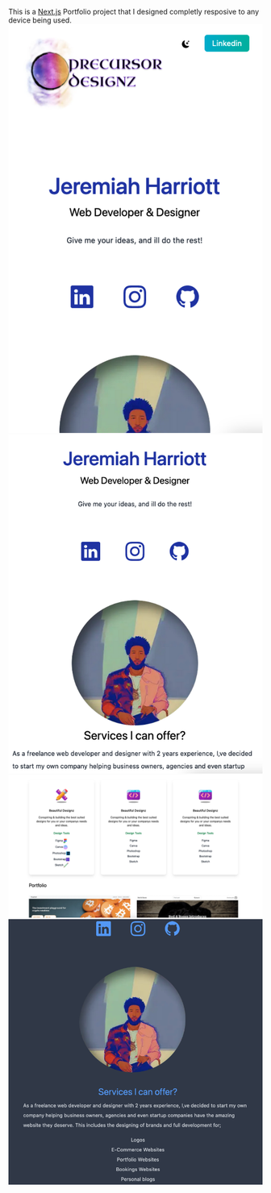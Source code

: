 This is a [Next.js](https://nextjs.org/) Portfolio project that I designed completly resposive to any device being used.
![alt text](https://github.com/britishninja47/Portfolio-Design/blob/master/Portfolio-shot.png)
![alt text](https://github.com/britishninja47/Portfolio-Design/blob/master/Portfolio-shot-2.png)
![alt text](https://github.com/britishninja47/Portfolio-Design/blob/master/Portfolio-shot-3.png)
![alt text](https://github.com/britishninja47/Portfolio-Design/blob/master/Portfolio-shot-4.png)
